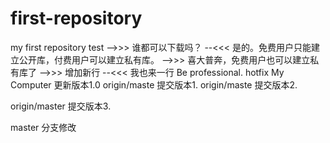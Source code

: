 # first-repository
my first repository test
-->>> 谁都可以下载吗？
--<<< 是的。免费用户只能建立公开库，付费用户可以建立私有库。
-->>> 喜大普奔，免费用户也可以建立私有库了
-->>> 增加新行
--<<< 我也来一行
Be professional.
hotfix
My Computer 更新版本1.0
origin/maste 提交版本1.
origin/maste 提交版本2.


origin/master 提交版本3.

master 分支修改
